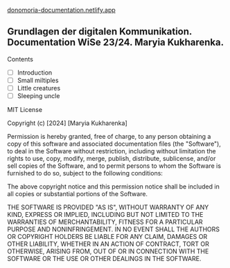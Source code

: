 [donomoria-documentation.netlify.app](http://donomoria-documentation.netlify.app)

## Grundlagen der digitalen Kommunikation. Documentation WiSe 23/24. Maryia Kukharenka.

Contents

- [ ] Introduction
- [ ] Small miltiples
- [ ] Little creatures
- [ ] Sleeping uncle

MIT License

Copyright (c) [2024] [Maryia Kukharenka]

Permission is hereby granted, free of charge, to any person obtaining a copy
of this software and associated documentation files (the "Software"), to deal
in the Software without restriction, including without limitation the rights
to use, copy, modify, merge, publish, distribute, sublicense, and/or sell
copies of the Software, and to permit persons to whom the Software is
furnished to do so, subject to the following conditions:

The above copyright notice and this permission notice shall be included in all
copies or substantial portions of the Software.

THE SOFTWARE IS PROVIDED "AS IS", WITHOUT WARRANTY OF ANY KIND, EXPRESS OR
IMPLIED, INCLUDING BUT NOT LIMITED TO THE WARRANTIES OF MERCHANTABILITY,
FITNESS FOR A PARTICULAR PURPOSE AND NONINFRINGEMENT. IN NO EVENT SHALL THE
AUTHORS OR COPYRIGHT HOLDERS BE LIABLE FOR ANY CLAIM, DAMAGES OR OTHER
LIABILITY, WHETHER IN AN ACTION OF CONTRACT, TORT OR OTHERWISE, ARISING FROM,
OUT OF OR IN CONNECTION WITH THE SOFTWARE OR THE USE OR OTHER DEALINGS IN THE
SOFTWARE.
